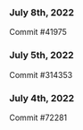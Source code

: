 ### July 8th, 2022

Commit #41975

### July 5th, 2022

Commit #314353


### July 4th, 2022

Commit #72281
